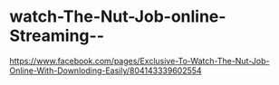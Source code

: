 watch-The-Nut-Job-online-Streaming--
====================================

https://www.facebook.com/pages/Exclusive-To-Watch-The-Nut-Job-Online-With-Downloding-Easily/804143339602554
